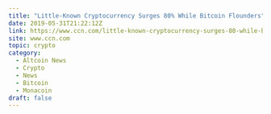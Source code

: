 ```yaml
---
title: "Little-Known Cryptocurrency Surges 80% While Bitcoin Flounders"
date: 2019-05-31T21:22:12Z
link: https://www.ccn.com/little-known-cryptocurrency-surges-80-while-bitcoin-flounders?utm_medium=RSS&utm_source=hune
site: www.ccn.com
topic: crypto
category:
  - Altcoin News
  - Crypto
  - News
  - Bitcoin
  - Monacoin
draft: false
---
```

